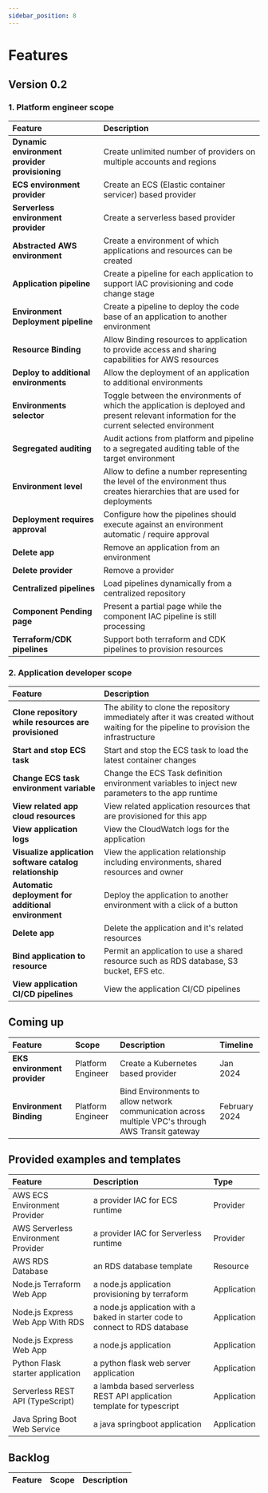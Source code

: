 ```yaml
---
sidebar_position: 8
---
```


# Features

## Version 0.2

### 1. Platform engineer scope

| Feature |  Description |
| :- | :- |
| **Dynamic environment provider provisioning** |  Create unlimited number of providers on multiple accounts and regions |
| **ECS environment provider**  | Create an ECS (Elastic container servicer) based provider |
| **Serverless environment provider**  | Create a serverless based provider |
| **Abstracted AWS environment**  | Create a environment of which applications and resources can be created |
| **Application pipeline**  | Create a pipeline for each application to support IAC provisioning and code change stage |
| **Environment Deployment pipeline**  | Create a pipeline to deploy the code base of an application to another environment |
| **Resource Binding**  | Allow Binding resources to application to provide access and sharing capabilities for AWS resources |
| **Deploy to additional environments**  | Allow the deployment of an application to additional environments |
| **Environments selector**  | Toggle between the environments of which the application is deployed and present relevant information for the current selected environment |
| **Segregated auditing**  | Audit actions from platform and pipeline to a segregated auditing table of the target environment |
| **Environment level**  | Allow to define a number representing the level of the environment thus creates hierarchies that are used for deployments |
| **Deployment requires approval**  | Configure how the pipelines should execute against an environment automatic / require approval |
| **Delete app**  | Remove an application from an environment |
| **Delete provider**  | Remove a provider |
| **Centralized pipelines**  | Load pipelines dynamically from a centralized repository  |
| **Component Pending page**  | Present a partial page while the component IAC pipeline is still processing  |
| **Terraform/CDK pipelines**  | Support both terraform and CDK pipelines to provision resources  |


### 2. Application developer scope

| Feature |  Description |
| :- | :- |
| **Clone repository while resources are provisioned**  | The ability to clone the repository immediately after it was created without waiting for the pipeline to provision the infrastructure |
| **Start and stop ECS task**  | Start and stop the ECS task to load the latest container changes |
| **Change ECS task environment variable**  | Change the ECS Task definition environment variables to inject new parameters to the app runtime |
| **View related app cloud resources**  | View related application resources that are provisioned for this app |
| **View application logs**  | View the CloudWatch logs for the application |
| **Visualize application software catalog relationship**  | View the application relationship including environments, shared resources and owner|
| **Automatic deployment for additional environment**  | Deploy the application to another environment with a click of a button|
| **Delete app**  | Delete the application and it's related resources|
| **Bind application to resource**  | Permit an application to use a shared resource such as RDS database, S3 bucket, EFS etc.|
| **View application  CI/CD pipelines**  | View the application CI/CD pipelines|

## Coming up

| Feature | Scope  | Description | Timeline
| :- | :- | :- | :- |
| **EKS environment provider** | Platform Engineer | Create a Kubernetes based provider | Jan 2024 |
| **Environment Binding** | Platform Engineer | Bind Environments to allow network communication across multiple VPC's through AWS Transit gateway | February 2024 |


## Provided examples and templates
| Feature | Description | Type |
| :- | :- | :- |
| AWS ECS Environment Provider | a provider IAC for ECS runtime | Provider |
| AWS Serverless Environment Provider | a provider IAC for Serverless runtime | Provider |
| AWS RDS Database | an RDS database template | Resource |
| Node.js Terraform Web App | a node.js application provisioning by terraform | Application |
| Node.js Express Web App With RDS | a node.js application with a baked in starter code to connect to RDS database | Application |
| Node.js Express Web App | a node.js application | Application |
| Python Flask starter application | a python flask web server application | Application |
| Serverless REST API (TypeScript) | a lambda based serverless REST API application template for typescript | Application |
| Java Spring Boot Web Service | a java springboot application | Application |

## Backlog

| Feature | Scope  | Description |
| :- | :- | :- |